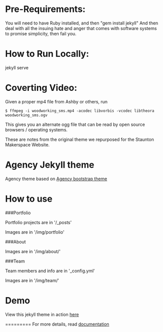 
Pre-Requirements:
=====================
You will need to have Ruby installed, and then "gem install jekyll"
And then deal with all the insuing hate and anger that comes with 
software systems to promise simplicity, then fail you.

How to Run Locally:
======================
jekyll serve


Coverting Video:
======================
Given a proper mp4 file from Ashby or others, run 
```
$ ffmpeg -i woodworking_sms.mp4 -acodec libvorbis -vcodec libtheora woodworking_sms.ogv 
```
This gives you an alternate ogg file that can be read by open source browsers / operating systems.




These are notes from the original theme we repurposed for the Staunton Makerspace Website.

Agency Jekyll theme
====================

Agency theme based on [Agency bootstrap theme ](http://startbootstrap.com/templates/agency/)

# How to use

###Portfolio 

Portfolio projects are in '/_posts'

Images are in '/img/portfolio'

###About

Images are in '/img/about/'

###Team

Team members and info are in '_config.yml'

Images are in '/img/team/'


# Demo

View this jekyll theme in action [here](https://y7kim.github.io/agency-jekyll-theme)

=========
For more details, read [documentation](http://jekyllrb.com/)


